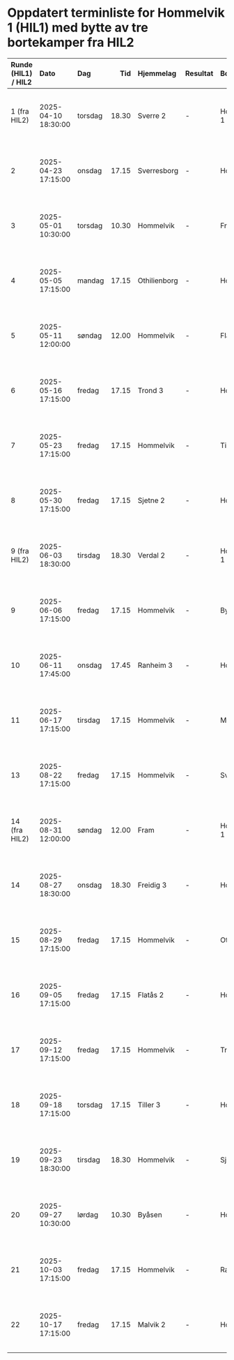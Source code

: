 # Oppdatert terminliste for Hommelvik 1 (HIL1) med bytte av tre bortekamper fra HIL2

| Runde (HIL1) / HIL2 | Dato                | Dag     |   Tid  | Hjemmelag   | Resultat | Bortelag    | Bane                        | Turnering                                     | Kampnummer  | Spillform | Lag   | Hjemme/Borte | Bytteinfo           |
|---------------------|:--------------------|:--------|-------:|:------------|:---------|:------------|:---------------------------|:---------------------------------------------|:------------|:----------|:-----|:-------------|:--------------------|
| 1 (fra HIL2)        | 2025-04-10 18:30:00 | torsdag |  18.30 | Sverre 2    | -        | Hommelvik 1 | Leva-Fro Arena Elberg Del A1 | Quality Prinsen-serien G11 7er nivå 1 avd. 02 | 16111002002 | 7 MOT 7   | HIL1 | Borte        | Spiller for HIL2    |
| 2                  | 2025-04-23 17:15:00 | onsdag  |  17.15 | Sverresborg | -        | Hommelvik   | Havstein kunstgress Del A1  | Quality Prinsen-serien G11 7er nivå 1 avd. 04 | 16111017007 | 7 MOT 7   | HIL1 | Borte        |                    |
| 3                  | 2025-05-01 10:30:00 | torsdag |  10.30 | Hommelvik   | -        | Freidig 3   | Autosenteret Arena Del A1   | Quality Prinsen-serien G11 7er nivå 1 avd. 04 | 16111017013 | 7 MOT 7   | HIL1 | Hjemme       |                    |
| 4                  | 2025-05-05 17:15:00 | mandag  |  17.15 | Othilienborg | -        | Hommelvik   | Othilienborg Ottisbanen     | Quality Prinsen-serien G11 7er nivå 1 avd. 04 | 16111017022 | 7 MOT 7   | HIL1 | Borte        |                    |
| 5                  | 2025-05-11 12:00:00 | søndag  |  12.00 | Hommelvik   | -        | Flatås 2    | Autosenteret Arena Del A1   | Quality Prinsen-serien G11 7er nivå 1 avd. 04 | 16111017025 | 7 MOT 7   | HIL1 | Hjemme       |                    |
| 6                  | 2025-05-16 17:15:00 | fredag  |  17.15 | Trond 3     | -        | Hommelvik   | Rosenborgbanen 7er          | Quality Prinsen-serien G11 7er nivå 1 avd. 04 | 16111017033 | 7 MOT 7   | HIL1 | Borte        |                    |
| 7                  | 2025-05-23 17:15:00 | fredag  |  17.15 | Hommelvik   | -        | Tiller 3    | Autosenteret Arena Del A1   | Quality Prinsen-serien G11 7er nivå 1 avd. 04 | 16111017037 | 7 MOT 7   | HIL1 | Hjemme       |                    |
| 8                  | 2025-05-30 17:15:00 | fredag  |  17.15 | Sjetne 2    | -        | Hommelvik   | Sjetne Kunstgress Del A1    | Quality Prinsen-serien G11 7er nivå 1 avd. 04 | 16111017044 | 7 MOT 7   | HIL1 | Borte        |                    |
| 9 (fra HIL2)        | 2025-06-03 18:30:00 | tirsdag |  18.30 | Verdal 2    | -        | Hommelvik 1 | Verdalskalk Arena Del A1    | Quality Prinsen-serien G11 7er nivå 1 avd. 02 | 16111002034 | 7 MOT 7   | HIL1 | Borte        | Spiller for HIL2    |
| 9                  | 2025-06-06 17:15:00 | fredag  |  17.15 | Hommelvik   | -        | Byåsen      | Autosenteret Arena Del A1   | Quality Prinsen-serien G11 7er nivå 1 avd. 04 | 16111017049 | 7 MOT 7   | HIL1 | Hjemme       |                    |
| 10                 | 2025-06-11 17:45:00 | onsdag  |  17.45 | Ranheim 3   | -        | Hommelvik   | Grilstadbanen               | Quality Prinsen-serien G11 7er nivå 1 avd. 04 | 16111017055 | 7 MOT 7   | HIL1 | Borte        |                    |
| 11                 | 2025-06-17 17:15:00 | tirsdag |  17.15 | Hommelvik   | -        | Malvik 2    | Autosenteret Arena Del B1   | Quality Prinsen-serien G11 7er nivå 1 avd. 04 | 16111017061 | 7 MOT 7   | HIL1 | Hjemme       |                    |
| 13                 | 2025-08-22 17:15:00 | fredag  |  17.15 | Hommelvik   | -        | Sverresborg | Autosenteret Arena Del A1   | Quality Prinsen-serien G11 7er nivå 1 avd. 04 | 16111017073 | 7 MOT 7   | HIL1 | Hjemme       |                    |
| 14 (fra HIL2)       | 2025-08-31 12:00:00 | søndag  |  12.00 | Fram        | -        | Hommelvik 1 | Framnes Liten               | Quality Prinsen-serien G11 7er nivå 1 avd. 02 | 16111002054 | 7 MOT 7   | HIL1 | Borte        | Spiller for HIL2    |
| 14                 | 2025-08-27 18:30:00 | onsdag  |  18.30 | Freidig 3   | -        | Hommelvik   | Freidigbanen k.gress Del B1| Quality Prinsen-serien G11 7er nivå 1 avd. 04 | 16111017079 | 7 MOT 7   | HIL1 | Borte        |                    |
| 15                 | 2025-08-29 17:15:00 | fredag  |  17.15 | Hommelvik   | -        | Othilienborg| Autosenteret Arena Del A1   | Quality Prinsen-serien G11 7er nivå 1 avd. 04 | 16111017088 | 7 MOT 7   | HIL1 | Hjemme       |                    |
| 16                 | 2025-09-05 17:15:00 | fredag  |  17.15 | Flatås 2    | -        | Hommelvik   | Flatåsen kunstgress Del B1  | Quality Prinsen-serien G11 7er nivå 1 avd. 04 | 16111017091 | 7 MOT 7   | HIL1 | Borte        |                    |
| 17                 | 2025-09-12 17:15:00 | fredag  |  17.15 | Hommelvik   | -        | Trond 3     | Autosenteret Arena Del A1   | Quality Prinsen-serien G11 7er nivå 1 avd. 04 | 16111017099 | 7 MOT 7   | HIL1 | Hjemme       |                    |
| 18                 | 2025-09-18 17:15:00 | torsdag |  17.15 | Tiller 3    | -        | Hommelvik   | KVT-banen                   | Quality Prinsen-serien G11 7er nivå 1 avd. 04 | 16111017103 | 7 MOT 7   | HIL1 | Borte        |                    |
| 19                 | 2025-09-23 18:30:00 | tirsdag |  18.30 | Hommelvik   | -        | Sjetne 2    | Autosenteret Arena Del A2   | Quality Prinsen-serien G11 7er nivå 1 avd. 04 | 16111017110 | 7 MOT 7   | HIL1 | Hjemme       |                    |
| 20                 | 2025-09-27 10:30:00 | lørdag  |  10.30 | Byåsen      | -        | Hommelvik   | Byåsen Mini                 | Quality Prinsen-serien G11 7er nivå 1 avd. 04 | 16111017115 | 7 MOT 7   | HIL1 | Borte        |                    |
| 21                 | 2025-10-03 17:15:00 | fredag  |  17.15 | Hommelvik   | -        | Ranheim 3   | Autosenteret Arena Del A1   | Quality Prinsen-serien G11 7er nivå 1 avd. 04 | 16111017121 | 7 MOT 7   | HIL1 | Hjemme       |                    |
| 22                 | 2025-10-17 17:15:00 | fredag  |  17.15 | Malvik 2    | -        | Hommelvik   | Saksvikbanen                | Quality Prinsen-serien G11 7er nivå 1 avd. 04 | 16111017127 | 7 MOT 7   | HIL1 | Borte        |                    |
